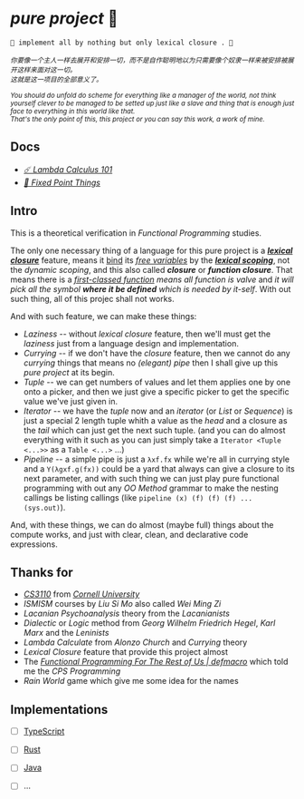 # *pure project* 🧫

~~~
🧫 implement all by nothing but only lexical closure . 🧬
~~~

<sub>*你要像一个主人一样去展开和安排一切，而不是自作聪明地以为只需要像个奴隶一样来被安排被展开这样来面对这一切。* </sub>  
<sub>*这就是这一项目的全部意义了。* </sub>  

<sup>*You should do unfold do scheme for everything like a manager of the world, not think yourself clever to be managed to be setted up just like a slave and thing that is enough just face to everything in this world like that.* </sup>  
<sup>*That's the only point of this, this project or you can say this work, a work of mine.* </sup>  

## Docs

- [*☄️ Lambda Calculus 101*](./.docs/lambda-calculus.101 "Let's See what the Lambda Calculus is ☄️")
- [*🦠 Fixed Point Things*](./.docs/fixed-point.things "Some thing about the Fixed-point Combinators 🦠")



## Intro

This is a theoretical verification in *Functional Programming* studies.

The only one necessary thing of a language for this pure project is a *[**lexical closure**](https://en.wikipedia.org/wiki/Closure_(computer_programming)#Lexical_environment)* feature, means it [bind](https://en.wikipedia.org/wiki/Name_binding) its *[free variables](https://en.wikipedia.org/wiki/Free_variables_and_bound_variables)* by the **[*lexical scoping*](https://en.wikipedia.org/wiki/Scope_(computer_science)#Lexical_scope)**, not the *dynamic scoping*, and this also called ***closure*** or ***function closure***. That means there is a *[first-classed function](https://en.wikipedia.org/wiki/First-class_function) means all function is valve* and *it will pick all the symbol **where it be defined** which is needed by it-self*. With out such thing, all of this projec shall not works.

And with such feature, we can make these things: 

- *Laziness* -- without *lexical closure* feature, then we'll must get the *laziness* just from a language design and implementation.
- *Currying* -- if we don't have the *closure* feature, then we cannot do any *currying* things that means no *(elegant) pipe* then I shall give up this *pure project* at its begin.
- *Tuple* -- we can get numbers of values and let them applies one by one onto a picker, and then we just give a specific picker to get the specific value we've just given in.
- *Iterator* -- we have the *tuple* now and an *iterator* (or *List* or *Sequence*) is just a special 2 length tuple whith a value as the *head* and a closure as the *tail* which can just get the next such tuple. (and you can do almost everything with it such as you can just simply take a `Iterator <Tuple <...>>` as a `Table <...>` ...)
- *Pipeline* -- a simple pipe is just a `λxf.fx` while we're all in currying style and a `Y(λgxf.g(fx))` could be a yard that always can give a closure to its next parameter, and with such thing we can just play pure functional programming with out any *OO Method* grammar to make the nesting callings be listing callings (like `pipeline (x) (f) (f) (f) ... (sys.out)`).

And, with these things, we can do almost (maybe full) things about the compute works, and just with clear, clean, and declarative code expressions.


## Thanks for

- [*CS3110*](https://cs3110.github.io/textbook/chapters/hop/higher_order.html?highlight=pipe) from [*Cornell University*](https://www.cs.cornell.edu/courses/cs3110/)
- *ISMISM* courses by *Liu Si Mo* also called *Wei Ming Zi*
- *Lacanian Psychoanalysis* theory from the *Lacanianists*
- *Dialectic* or *Logic* method from *Georg Wilhelm Friedrich Hegel*, *Karl Marx* and the *Leninists*
- *Lambda Calculate* from *Alonzo Church* and *Currying* theory
- *Lexical Closure* feature that provide this project almost
- The [*Functional Programming For The Rest of Us | defmacro*](https://www.defmacro.org/2006/06/19/fp.html) which told me the *CPS Programming*
- *Rain World* game which give me some idea for the names


## Implementations

- [ ] [TypeScript](./pure.ts)
- [ ] [Rust](./pure.rs)
- [ ] [Java](./pure.java)
- [ ] ...

